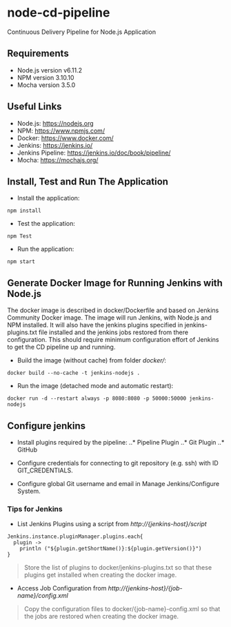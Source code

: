 # node-cd-pipeline
Continuous Delivery Pipeline for Node.js Application

## Requirements
* Node.js version v6.11.2
* NPM version 3.10.10
* Mocha version 3.5.0


## Useful Links
* Node.js: https://nodejs.org
* NPM: https://www.npmjs.com/
* Docker: https://www.docker.com/
* Jenkins: https://jenkins.io/
* Jenkins Pipeline: https://jenkins.io/doc/book/pipeline/
* Mocha: https://mochajs.org/

## Install, Test and Run The Application
* Install the application:
```
npm install
```
* Test the application:
```
npm Test
```
* Run the application:
```
npm start
```

## Generate Docker Image for Running Jenkins with Node.js
The docker image is described in docker/Dockerfile and based on Jenkins Community Docker image.
The image will run Jenkins, with Node.js and NPM installed. It will also have the jenkins plugins specified in jenkins-plugins.txt file installed and the jenkins jobs restored from there configuration. This should require minimum configuration effort of Jenkins to get the CD pipeline up and running.

* Build the image (without cache) from folder _docker/_:
```
docker build --no-cache -t jenkins-nodejs .
```

* Run the image (detached mode and automatic restart):
```
docker run -d --restart always -p 8080:8080 -p 50000:50000 jenkins-nodejs
```

## Configure jenkins
* Install plugins required by the pipeline:
..* Pipeline Plugin
..* Git Plugin
..* GitHub

* Configure credentials for connecting to git repository (e.g. ssh) with ID GIT_CREDENTIALS.
* Configure global Git username and email in Manage Jenkins/Configure System.

### Tips for Jenkins
* List Jenkins Plugins using a script from _http://{jenkins-host}/script_
```
Jenkins.instance.pluginManager.plugins.each{
  plugin ->
    println ("${plugin.getShortName()}:${plugin.getVersion()}")
}
```
> Store the list of plugins to docker/jenkins-plugins.txt so that these plugins get installed when creating the docker image.

* Access Job Configuration from _http://{jenkins-host}/{job-name}/config.xml_
> Copy the configuration files to docker/{job-name}-config.xml so that the jobs are restored when creating the docker image.
